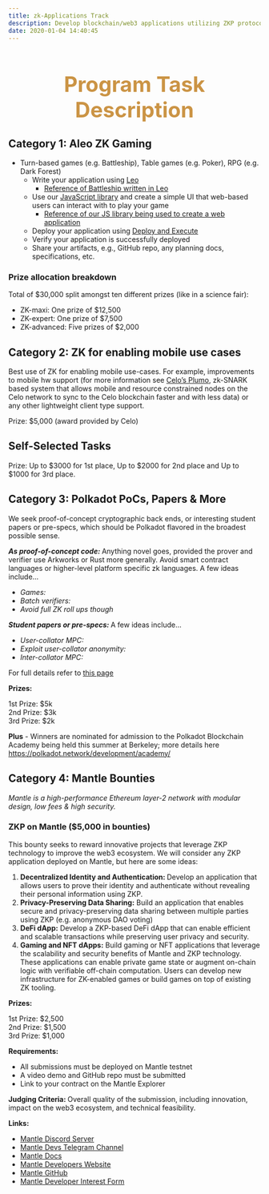 ```yaml
---
title: zk-Applications Track
description: Develop blockchain/web3 applications utilizing ZKP protocols, including DeFi, NFT, Games, decentralized identity, privacy etc.
date: 2020-01-04 14:40:45
---
```


<!-- Submit a writeup detailing the application, the use of ZKPs and the security properties. In addition, submit a proof-of-concept implementation of the ZKP protocol and the blockchain smart contract using existing libraries and compilers. -->

<script async src=”https://siteimproveanalytics.com/js/siteanalyze_6294756.js”></script>

<div style="text-align: center;">
  <h1 style="font-weight: bold; font-size: 3em; color: #CB9445;">Program Task Description</h1>
</div>

<h2>Category 1: Aleo ZK Gaming</h2>
<ul>
   <li>
      Turn-based games (e.g. Battleship), Table games (e.g. Poker), RPG (e.g. Dark Forest) 
      <ul>
         <li>
            Write your application using <a href="https://github.com/AleoHQ/leo">Leo</a>  
            <ul>
               <li><a href="https://github.com/AleoHQ/workshop/tree/master/battleship">Reference of Battleship written in Leo</a></li>
            </ul>
        </li>
         <li>
            Use our <a href="https://github.com/AleoHQ/aleo-js">JavaScript library</a> and create a simple UI that web-based users can interact with to play your game  
            <ul>
               <li><a href="https://aleo.tools/">Reference of our JS library being used to create a web application</a></li>
            </ul>
        </li>
         <li>Deploy your application using <a href="https://developer.aleo.org/testnet/getting_started/deploy_execute">Deploy and Execute</a></li>
         <li>Verify your application is successfully deployed</li>
         <li>Share your artifacts, e.g., GitHub repo, any planning docs, specifications, etc. </li>
      </ul>
   </li>
</ul>
<h3>Prize allocation breakdown</h3>
<p>
   Total of $30,000 split amongst ten different prizes (like in a science fair):
</p>
<ul>
   <li>ZK-maxi: One prize of $12,500</li>
   <li>ZK-expert: One prize of $7,500</li>
   <li>ZK-advanced: Five prizes of $2,000</li>
</ul>
<h2>
   Category 2:  ZK for enabling mobile use cases
</h2>
<p>
   Best use of ZK for enabling mobile use-cases. For example, improvements to mobile hw support (for more information see <a href="https://docs.celo.org/protocol/plumo">Celo’s Plumo</a>, zk-SNARK based system that allows mobile and resource constrained nodes on the Celo network to sync to the Celo blockchain faster and with less data) or any other lightweight client type support. 
</p>
<p>
   Prize: $5,000 (award provided by Celo)
</p>

<h2>
   Self-Selected Tasks
</h2>
<p>
   Prize: Up to $3000 for 1st place, Up to $2000 for 2nd place and Up to $1000 for 3rd place.
</p>

<h2>
Category 3: Polkadot PoCs, Papers & More
</h2>

<p>
We seek proof-of-concept cryptographic back ends, or interesting student papers or pre-specs, which should be Polkadot flavored in the broadest possible sense.
</p>
<p>
<strong><em>As proof-of-concept code: </em></strong>Anything novel goes, provided the prover and verifier use Arkworks or Rust more generally. Avoid smart contract languages or higher-level platform specific zk languages. A few ideas include…
</p>
<ul>

<li><em>Games:</em>  </li>

<li><em>Batch verifiers:</em>  </li>

<li><em>Avoid full ZK roll ups though</em>
</li>
</ul>
<p>
<strong><em>Student papers or pre-specs: </em></strong>A few ideas include…
</p>
<ul>

<li><em>User-collator MPC:</em> </li>

<li><em>Exploit user-collator anonymity:</em> </li>

<li><em>Inter-collator MPC:</em> </li>
</ul>
<p>
For full details refer to <a href="{{site.baseurl}}/assets/img/polkadot_pdf.pdf">this page</a>
</p>
<p>
<strong>Prizes:</strong>
</p>
<p>
1st Prize: $5k<br>2nd Prize: $3k<br>3rd Prize: $2k 
</p>
<p>
<strong>Plus</strong> - Winners are nominated for admission to the Polkadot Blockchain Academy being held this summer at Berkeley; more details here  <a href="https://polkadot.network/development/academy/">https://polkadot.network/development/academy/</a> 
</p>
<p>

<h2>Category 4: Mantle Bounties</h2>


<p>
<em>Mantle is a high-performance Ethereum layer-2 network with modular design, low fees & high security.</em>
</p>
<h3><strong>ZKP on Mantle ($5,000 in bounties)</strong></h3>


<p>
This bounty seeks to reward innovative projects that leverage ZKP technology to improve the web3 ecosystem. We will consider any ZKP application deployed on Mantle, but here are some ideas:
</p>
<ol>

<li><strong>Decentralized Identity and Authentication: </strong>Develop an application that allows users to prove their identity and authenticate without revealing their personal information using ZKP.
</li>
<li><strong>Privacy-Preserving Data Sharing:</strong> Build an application that enables secure and privacy-preserving data sharing between multiple parties using ZKP (e.g. anonymous DAO voting)
</li>
<li><strong>DeFi dApp:</strong> Develop a ZKP-based DeFi dApp that can enable efficient and scalable transactions while preserving user privacy and security. 
</li>
<li><strong>Gaming and NFT dApps:</strong> Build gaming or NFT applications that leverage the scalability and security benefits of Mantle and ZKP technology. These applications can enable private game state or augment on-chain logic with verifiable off-chain computation. Users can develop new infrastructure for ZK-enabled games or build games on top of existing ZK tooling.
</li>
</ol>
<p>
<strong>Prizes:</strong>
</p>
<p>
1st Prize: $2,500<br>2nd Prize: $1,500<br>3rd Prize: $1,000
</p>
<p>
<strong>Requirements:</strong>
</p>
<ul>

<li>All submissions must be deployed on Mantle testnet </li>

<li>A video demo and GitHub repo must be submitted </li>

<li>Link to your contract on the Mantle Explorer
</li>
</ul>
<p>
<strong>Judging Criteria: </strong>Overall quality of the submission, including innovation, impact on the web3 ecosystem, and technical feasibility.
</p>
<p>
<strong>Links:</strong>
</p>
<ul>

<li><a href="https://discord.gg/0xmantle">Mantle Discord Server</a>

<li><a href="https://linktr.ee/mantle.xyz">Mantle Devs Telegram Channel</a>

<li><a href="http://docs.mantle.xyz/">Mantle Docs</a>

<li><a href="https://www.mantle.xyz/developers">Mantle Developers Website</a>

<li><a href="https://github.com/mantlenetworkio">Mantle GitHub</a>

<li><a href="https://airtable.com/shr9ATBlHZXCKDbPV">Mantle Developer Interest Form</a>

<script async src=”https://siteimproveanalytics.com/js/siteanalyze_6294756.js”></script>
